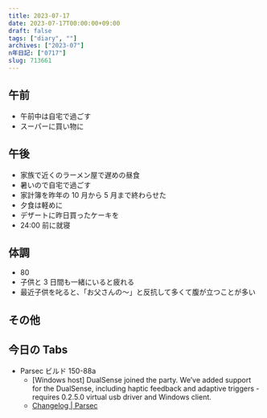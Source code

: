 ```yaml
---
title: 2023-07-17
date: 2023-07-17T00:00:00+09:00
draft: false
tags: ["diary", ""]
archives: ["2023-07"]
n年日記: ["0717"]
slug: 713661
---
```


## 午前

- 午前中は自宅で過ごす
- スーパーに買い物に

## 午後

- 家族で近くのラーメン屋で遅めの昼食
- 暑いので自宅で過ごす
- 家計簿を昨年の 10 月から 5 月まで終わらせた
- 夕食は軽めに
- デザートに昨日買ったケーキを
- 24:00 前に就寝

## 体調

- 80
- 子供と 3 日間も一緒にいると疲れる
- 最近子供を叱ると、「お父さんの〜」と反抗して多くて腹が立つことが多い

## その他

## 今日の Tabs

- Parsec ビルド 150-88a
  - [Windows host] DualSense joined the party. We’ve added support for the DualSense, including haptic feedback and adaptive triggers - requires 0.2.5.0 virtual usb driver and Windows client.
  - [Changelog | Parsec](https://parsec.app/changelog)
